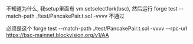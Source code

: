 不知道为什么, 我setup里面有 vm.setselectfork(bsc), 然后运行
forge test --match-path ./test/PancakePair.t.sol  -vvvv
不通过

必须是这个
forge test --match-path ./test/PancakePair.t.sol  -vvvv --rpc-url https://bsc-mainnet.blockvision.org/v1/AA